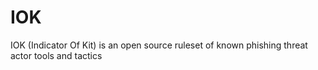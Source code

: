 # IOK
IOK (Indicator Of Kit) is an open source ruleset of known phishing threat actor tools and tactics
